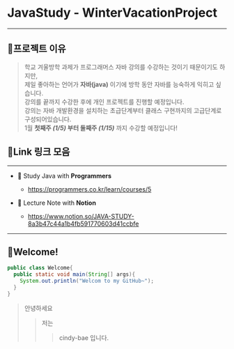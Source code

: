 # JavaStudy - WinterVacationProject
----------
## 🚩프로젝트 이유
>학교 겨울방학 과제가 프로그래머스 자바 강의를 수강하는 것이기 때문이기도 하지만,  
>제일 좋아하는 언어가 **자바(java)** 이기에 방학 동안 자바를 능숙하게 익히고 싶습니다.  
>강의를 끝까지 수강한 후에 개인 프로젝트를 진행할 예정입니다.  
>강의는 자바 개발환경을 설치하는 초급단계부터 클래스 구현까지의 고급단계로 구성되어있습니다.  
>1월 **첫째주 _(1/5)_ 부터 둘째주 _(1/15)_** 까지 수강할 예정입니다!  
  
  


## 📎Link 링크 모음
----------
+ 🚩 Study Java with **Programmers**
  * https://programmers.co.kr/learn/courses/5
  
+ 🏁 Lecture Note with **Notion**
  * https://www.notion.so/JAVA-STUDY-8a3b47c44a1b4fb591770603d41ccbfe
------------
## 🤗Welcome!
```JAVA
public class Welcome{
  public static void main(String[] args){
    System.out.println("Welcom to my GitHub~");
  }
}
```

>안녕하세요
>>저는
>>>cindy-bae 입니다.  
  
